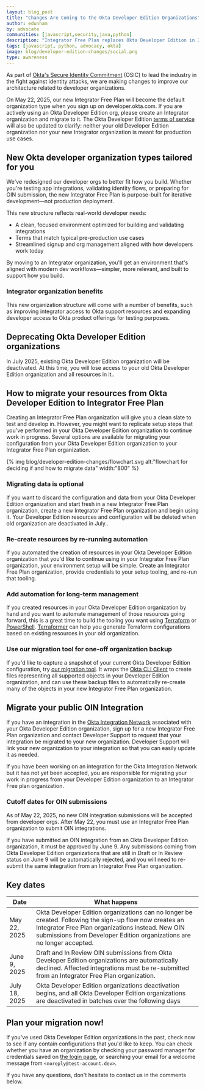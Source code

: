 ```yaml
---
layout: blog_post
title: "Changes Are Coming to the Okta Developer Edition Organizations"
author: edunham
by: advocate
communities: [javascript,security,java,python]
description: "Integrator Free Plan replaces Okta Developer Edition in 2025"
tags: [javascript, python, advocacy, okta]
image: blog/developer-edition-changes/social.png
type: awareness
---
```



As part of [Okta's Secure Identity Commitment](https://www.okta.com/secure-identity-commitment/) (OSIC) to lead the industry in the fight against identity attacks, we are making changes to improve our architecture related to developer organizations. 

On May 22, 2025, our new Integrator Free Plan will become the default organization type when you sign up on developer.okta.com. If you are actively using an Okta Developer Edition org, please create an Integrator organization and migrate to it. The Okta Developer Edition [terms of service](https://developer.okta.com/terms/) will also be updated to clarify: neither your old Developer Edition organization nor your new Integrator organization is meant for production use cases. 

## New Okta developer organization types tailored for you
 
We've redesigned our developer orgs to better fit how you build. Whether you're testing app integrations, validating identity flows, or preparing for OIN submission, the new Integrator Free Plan is purpose-built for iterative development—not production deployment.

This new structure reflects real-world developer needs:

* A clean, focused environment optimized for building and validating integrations
* Terms that match typical pre-production use cases
* Streamlined signup and org management aligned with how developers work today
  
By moving to an Integrator organization, you'll get an environment that's aligned with modern dev workflows—simpler, more relevant, and built to support how you build.


### Integrator organization benefits

This new organization structure will come with a number of benefits, such as improving integrator access to Okta support resources and expanding developer access to Okta product offerings for testing purposes. 

## Deprecating Okta Developer Edition organizations 

In July 2025, existing Okta Developer Edition organization will be deactivated. At this time, you will lose access to your old Okta Developer Edition organization and all resources in it.. 

## How to migrate your resources from Okta Developer Edition to Integrator Free Plan

Creating an Integrator Free Plan organization will give you a clean slate to test and develop in. However, you might want to replicate setup steps that you've performed in your Okta Developer Edition organization to continue work in progress. Several options are available for migrating your configuration from your Okta Developer Edition organization to your Integrator Free Plan  organization. 

{% img blog/developer-edition-changes/flowchart.svg alt:"flowchart for deciding if and how to migrate data" width:"800" %}

### Migrating data is optional

If you want to discard the configuration and data from your Okta Developer Edition organization and start fresh in a new Integrator Free Plan organization, create a new Integrator Free Plan organization and begin using it. Your Developer Edition resources and configuration will be deleted when old organization are deactivated in July.. 

### Re-create resources by re-running automation

If you automated the creation of resources in your Okta Developer Edition organization that you'd like to continue using in your Integrator Free Plan organization, your environment setup will be simple. Create an Integrator Free Plan organization, provide credentials to your setup tooling, and re-run that tooling. 

### Add automation for long-term management

If you created resources in your Okta Developer Edition organization by hand and you want to automate management of those resources going forward, this is a great time to build the tooling you want using  [Terraform](https://registry.terraform.io/providers/okta/okta/latest/docs) or [PowerShell](https://github.com/okta/okta-powershell-cli). [Terraformer](https://github.com/GoogleCloudPlatform/terraformer/blob/master/docs/okta.md) can help you generate Terraform configurations based on existing resources in your old organization.  

### Use our migration tool for one-off organization backup

If you'd like to capture a snapshot of your current Okta Developer Edition configuration, try [our migration tool](https://github.com/oktadev/okta-dev-account-migration-tool). It wraps the [Okta CLI Client](https://github.com/okta/okta-cli-client) to create files representing all supported objects in your Developer Edition organization, and can use these backup files to automatically re-create many of the objects in your new Integrator Free Plan organization. 

## Migrate your public OIN Integration

If you have an integration in the [Okta Integration Network](https://www.okta.com/integrations/) associated with your Okta Developer Edition organization, sign up for a new Integrator Free Plan organization and contact Developer Support to request that your integration be migrated to your new organization. Developer Support will link your new organization to your integration so that you can easily update it as needed. 

If you have been working on an integration for the Okta Integration Network but it has not yet been accepted, you are responsible for migrating your work in progress from your Developer Edition organization to an Integrator Free plan organization. 

### Cutoff dates for OIN submissions


As of May 22, 2025, no new OIN integration submissions will be accepted from developer orgs.  After May 22, you must use an Integrator Free Plan organization to submit OIN integrations. 

If you have submitted an OIN integration from an Okta Developer Edition organization, it must be approved by June 9. Any submissions coming from Okta Developer Edition organizations that are still in Draft or In Review status on June 9 will be automatically rejected, and you will need to re-submit the same integration from an Integrator Free Plan organization. 

## Key dates

| Date | What happens |
| ---------- | --------------- |
| May 22, 2025 | Okta Developer Edition organizations can no longer be created. Following the sign-up flow now creates an Integrator Free Plan organizations instead. New OIN submissions from Developer Edition organizations are no longer accepted. |
| June 9, 2025  | Draft and In Review OIN submissions from Okta Developer Edition organizations are automatically declined. Affected integrations must be re-submitted from an Integrator Free Plan organization.  | 
| July 18, 2025  | Okta Developer Edition organizations deactivation begins, and all Okta Developer Edition organizations are deactivated in batches over the following days  | 



## Plan your migration now! 

If you've used Okta Developer Edition organizations in the past, check now to see if any contain configurations that you'd like to keep. You can check whether you have an organization by checking your password manager for credentials saved on [the login page](https://developer.okta.com/login/), or searching your email for a welcome message from `<noreply@test-account.dev>`. 

If you have any questions, don't hesitate to contact us in the comments below. 
